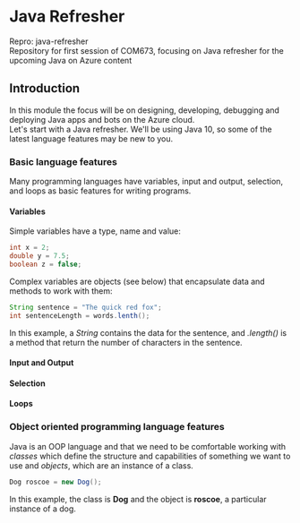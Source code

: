 # Java Refresher
Repro: java-refresher  
Repository for first session of COM673, focusing on Java refresher for the upcoming Java on Azure content

## Introduction
In this module the focus will be on designing, developing, debugging and deploying Java apps and bots on the Azure cloud.  
Let's start with a Java refresher. We'll be using Java 10, so some of the latest language features may be new to you.  
   
### Basic language features 
Many programming languages have variables, input and output, selection, and loops as basic features for writing programs.

#### Variables
Simple variables have a type, name and value:
 ```java
 int x = 2;
 double y = 7.5;
 boolean z = false;
 ```
 Complex variables are objects (see below) that encapsulate data and methods to work with them:
 ```java
String sentence = "The quick red fox";
int sentenceLength = words.lenth();
```
In this example, a *String* contains the data for the sentence, and *.length()* is a method that return the number of characters in the sentence.

#### Input and Output
#### Selection
#### Loops

### Object oriented programming language features
Java is an OOP language and that we need to be comfortable working with *classes* which define the structure and capabilities of something we want to use and *objects*, which are an instance of a class.  
```java
Dog roscoe = new Dog();
```
In this example, the class is **Dog** and the object is **roscoe**, a particular instance of a dog. 